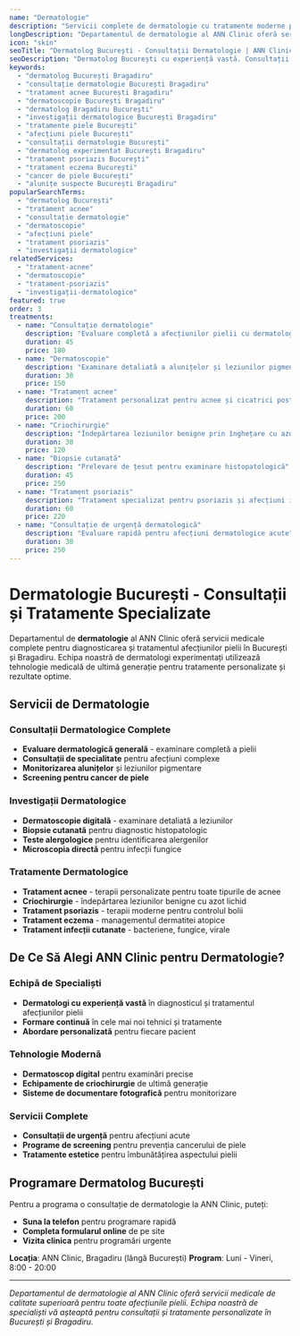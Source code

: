 ```yaml
---
name: "Dermatologie"
description: "Servicii complete de dermatologie cu tratamente moderne pentru afecțiunile pielii și consultații specializate"
longDescription: "Departamentul de dermatologie al ANN Clinic oferă servicii medicale complete pentru diagnosticarea și tratamentul afecțiunilor pielii. Echipa noastră de dermatologi experimentați din București utilizează tehnologie medicală de ultimă generație pentru tratamente personalizate și rezultate optime."
icon: "skin"
seoTitle: "Dermatolog București - Consultații Dermatologie | ANN Clinic"
seoDescription: "Dermatolog București cu experiență vastă. Consultații dermatologie, tratament acnee, dermatoscopie, investigații dermatologice complete. Programează-te la ANN Clinic Bragadiru."
keywords:
  - "dermatolog București Bragadiru"
  - "consultație dermatologie București Bragadiru"
  - "tratament acnee București Bragadiru"
  - "dermatoscopie București Bragadiru"
  - "dermatolog Bragadiru București"
  - "investigații dermatologice București Bragadiru"
  - "tratamente piele București"
  - "afecțiuni piele București"
  - "consultații dermatologie București"
  - "dermatolog experimentat București Bragadiru"
  - "tratament psoriazis București"
  - "tratament eczema București"
  - "cancer de piele București"
  - "alunițe suspecte București Bragadiru"
popularSearchTerms:
  - "dermatolog București"
  - "tratament acnee"
  - "consultație dermatologie"
  - "dermatoscopie"
  - "afecțiuni piele"
  - "tratament psoriazis"
  - "investigații dermatologice"
relatedServices:
  - "tratament-acnee"
  - "dermatoscopie"
  - "tratament-psoriazis"
  - "investigații-dermatologice"
featured: true
order: 3
treatments:
  - name: "Consultație dermatologie"
    description: "Evaluare completă a afecțiunilor pielii cu dermatolog experimentat"
    duration: 45
    price: 180
  - name: "Dermatoscopie"
    description: "Examinare detaliată a alunițelor și leziunilor pigmentare"
    duration: 30
    price: 150
  - name: "Tratament acnee"
    description: "Tratament personalizat pentru acnee și cicatrici post-acneice"
    duration: 60
    price: 200
  - name: "Criochirurgie"
    description: "Îndepărtarea leziunilor benigne prin înghețare cu azot lichid"
    duration: 30
    price: 120
  - name: "Biopsie cutanată"
    description: "Prelevare de țesut pentru examinare histopatologică"
    duration: 45
    price: 250
  - name: "Tratament psoriazis"
    description: "Tratament specializat pentru psoriazis și afecțiuni inflamatorii"
    duration: 60
    price: 220
  - name: "Consultație de urgență dermatologică"
    description: "Evaluare rapidă pentru afecțiuni dermatologice acute"
    duration: 30
    price: 250
---
```


# Dermatologie București - Consultații și Tratamente Specializate

Departamentul de **dermatologie** al ANN Clinic oferă servicii medicale complete pentru diagnosticarea și tratamentul afecțiunilor pielii în București și Bragadiru. Echipa noastră de dermatologi experimentați utilizează tehnologie medicală de ultimă generație pentru tratamente personalizate și rezultate optime.

## Servicii de Dermatologie

### Consultații Dermatologice Complete

- **Evaluare dermatologică generală** - examinare completă a pielii
- **Consultații de specialitate** pentru afecțiuni complexe
- **Monitorizarea alunițelor** și leziunilor pigmentare
- **Screening pentru cancer de piele**

### Investigații Dermatologice

- **Dermatoscopie digitală** - examinare detaliată a leziunilor
- **Biopsie cutanată** pentru diagnostic histopatologic
- **Teste alergologice** pentru identificarea alergenilor
- **Microscopia directă** pentru infecții fungice

### Tratamente Dermatologice

- **Tratament acnee** - terapii personalizate pentru toate tipurile de acnee
- **Criochirurgie** - îndepărtarea leziunilor benigne cu azot lichid
- **Tratament psoriazis** - terapii moderne pentru controlul bolii
- **Tratament eczema** - managementul dermatitei atopice
- **Tratament infecții cutanate** - bacteriene, fungice, virale

## De Ce Să Alegi ANN Clinic pentru Dermatologie?

### Echipă de Specialiști

- **Dermatologi cu experiență vastă** în diagnosticul și tratamentul afecțiunilor pielii
- **Formare continuă** în cele mai noi tehnici și tratamente
- **Abordare personalizată** pentru fiecare pacient

### Tehnologie Modernă

- **Dermatoscop digital** pentru examinări precise
- **Echipamente de criochirurgie** de ultimă generație
- **Sisteme de documentare fotografică** pentru monitorizare

### Servicii Complete

- **Consultații de urgență** pentru afecțiuni acute
- **Programe de screening** pentru prevenția cancerului de piele
- **Tratamente estetice** pentru îmbunătățirea aspectului pielii

## Programare Dermatolog București

Pentru a programa o consultație de dermatologie la ANN Clinic, puteți:

- **Suna la telefon** pentru programare rapidă
- **Completa formularul online** de pe site
- **Vizita clinica** pentru programări urgente

**Locația**: ANN Clinic, Bragadiru (lângă București)
**Program**: Luni - Vineri, 8:00 - 20:00

---

_Departamentul de dermatologie al ANN Clinic oferă servicii medicale de calitate superioară pentru toate afecțiunile pielii. Echipa noastră de specialiști vă așteaptă pentru consultații și tratamente personalizate în București și Bragadiru._
